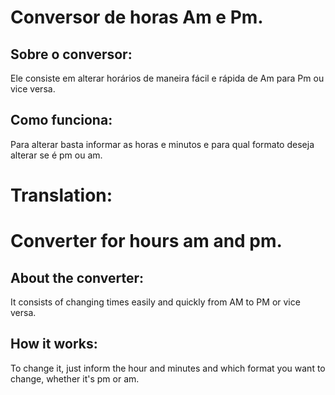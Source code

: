 # Conversor de horas Am e Pm.
## Sobre o conversor:
Ele consiste em alterar horários de maneira fácil e rápida de Am para Pm ou vice versa.
## Como funciona:
Para alterar basta informar as horas e minutos e para qual formato deseja alterar se é pm ou am.
# Translation:
# Converter for hours am and pm.
## About the converter:
It consists of changing times easily and quickly from AM to PM or vice versa.
## How it works:
To change it, just inform the hour and minutes and which format you want to change, whether it's pm or am.